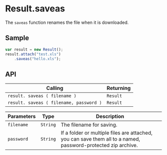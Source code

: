 # Result.saveas

The `saveas` function renames the file when it is downloaded.

## Sample

```javascript
var result = new Result();
result.attach("test.xls")
    .saveas("hello.xls");
```

## API

| Calling | Returning |
|---|---|
| `result. saveas ( filename )` | `Result` |
| `result. saveas ( filename, password )` | `Result` |

| Parameters | Type | Description |
|---|---|---|
| `filename` | `String` | The filename for saving. |
| `password` | `String` | If a folder or multiple files are attached, you can save them all to a named, password-protected zip archive. |